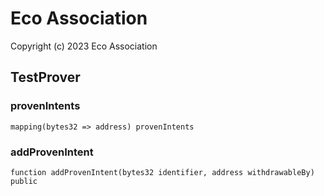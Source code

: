 # Eco Association

Copyright (c) 2023 Eco Association

## TestProver

### provenIntents

```solidity
mapping(bytes32 => address) provenIntents
```

### addProvenIntent

```solidity
function addProvenIntent(bytes32 identifier, address withdrawableBy) public
```

